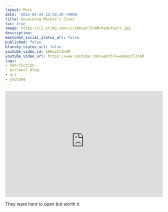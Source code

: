 ```yaml
---
layout: Post
date: '2025-04-24 22:50:20 +0000'
title: Unpacking Mackie’s Zines
toc: true
image: https://i2.ytimg.com/vi/e8HupYlZnAM/hqdefault.jpg
description:
mastodon_social_status_url: false
published: false
bluesky_status_url: false
youtube_video_id: e8HupYlZnAM
youtube_video_url: https://www.youtube.com/watch?v=e8HupYlZnAM
tags:
- non-fiction
- personal-blog
- art
- youtube
---
```


<iframe width="100%" height="340" src="https://www.youtube-nocookie.com/embed/e8HupYlZnAM" title="Unpacking Mackie’s Zines" frameborder="0" allow="accelerometer; autoplay; clipboard-write; encrypted-media; gyroscope; picture-in-picture; web-share" referrerpolicy="strict-origin-when-cross-origin" allowfullscreen></iframe>

They were hard to open but worth it.

